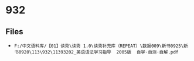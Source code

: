# 932

## Files

- `F:/中文语料库/【01】读秀\读秀 1.0\读秀补充库（REPEAT）\数据009\新书0925\新书0920\113\932\11393202_英语语法学习指导  2005版  自学·自测·自解.pdf`
